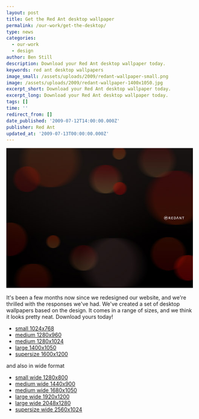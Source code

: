 ```yaml
---
layout: post
title: Get the Red Ant desktop wallpaper
permalink: /our-work/get-the-desktop/
type: news
categories:
  - our-work
  - design
author: Ben Still
description: Download your Red Ant desktop wallpaper today.
keywords: red ant desktop wallpapers
image_small: /assets/uploads/2009/redant-wallpaper-small.png
image: /assets/uploads/2009/redant-wallpaper-1400x1050.jpg
excerpt_short: Download your Red Ant desktop wallpaper today.
excerpt_long: Download your Red Ant desktop wallpaper today.
tags: []
time: ''
redirect_from: []
date_published: '2009-07-12T14:00:00.000Z'
publisher: Red Ant
updated_at: '2009-07-13T00:00:00.000Z'
---
```


![desktops preview](/assets/uploads/2009/redant-wallpaper-preview.jpg "")

It's been a few months now since we redesigned our website, and we're thrilled with the responses we've had. We've created a set of desktop wallpapers based on the design. It comes in a range of sizes, and we think it looks pretty neat. Download yours today!

* [small 1024x768](/assets/uploads/2009/redant-wallpaper-1024x768.jpg "")
* [medium 1280x960](/assets/uploads/2009/redant-wallpaper-1280x960.jpg "")
* [medium 1280x1024](/assets/uploads/2009/redant-wallpaper-1280x1024.jpg "")
* [large 1400x1050](/assets/uploads/2009/redant-wallpaper-1400x1050.jpg "")
* [supersize 1600x1200](/assets/uploads/2009/redant-wallpaper-1600x1200.jpg "")

and also in wide format

* [small wide 1280x800](/assets/uploads/2009/redant-wallpaper-1280x800.jpg "")
* [medium wide 1440x900](/assets/uploads/2009/redant-wallpaper-1440x900.jpg "")
* [medium wide 1680x1050](/assets/uploads/2009/redant-wallpaper-1680x1050.jpg "")
* [large wide 1920x1200](/assets/uploads/2009/redant-wallpaper-1920x1200.jpg "")
* [large wide 2048x1280](/assets/uploads/2009/redant-wallpaper-2048x1280.jpg "")
* [supersize wide 2560x1024](/assets/uploads/2009/redant-wallpaper-2560x1024.jpg "")
